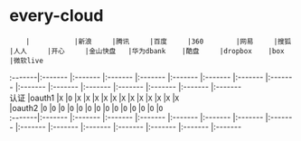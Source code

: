 every-cloud
===========
		|			|新浪		|腾讯		|百度		|360		|网易		|搜狐		|人人		|开心		|金山快盘	|华为dbank	|酷盘		|dropbox	|box		|微软live	
:-------|:-------	|:-------	|:-------	|:-------	|:-------	|:-------	|:-------	|:-------	|:-------	|:-------	|:-------	|:-------	|:-------	|:-------	|:-------	
认证		|oauth1		|`X`		|`O`		|`X`		|`X`		|`X`		|`X`		|`X`		|`X`		|`X`		|`X`		|`X`		|`X`		|`X`		|`X`		
		|oauth2		|`O`		|`O`		|`O`		|`O`		|`O`		|`O`		|`O`		|`O`		|`O`		|`O`		|`O`		|`O`		|`O`		|`O`		
:-------|:-------	|:-------	|:-------	|:-------	|:-------	|:-------	|:-------	|:-------	|:-------	|:-------	|:-------	|:-------	|:-------	|:-------	|:-------